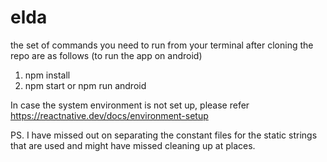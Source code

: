 # elda

the set of commands you need to run from your terminal after cloning the repo are as follows (to run the app on android)

1. npm install
2. npm start or npm run android

In case the system environment is not set up, please refer https://reactnative.dev/docs/environment-setup

PS. I have missed out on separating the constant files for the static strings that are used and might have missed cleaning up at places.

